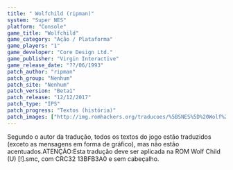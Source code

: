 ```yaml
---
title: " Wolfchild (ripman)"
system: "Super NES"
platform: "Console"
game_title: "Wolfchild"
game_category: "Ação / Plataforma"
game_players: "1"
game_developer: "Core Design Ltd."
game_publisher: "Virgin Interactive"
game_release_date: "??/06/1993"
patch_author: "ripman"
patch_group: "Nenhum"
patch_site: "Nenhum"
patch_version: "Beta1"
patch_release: "12/12/2017"
patch_type: "IPS"
patch_progress: "Textos (história)"
patch_images: ["http://img.romhackers.org/traducoes/%5BSNES%5D%20Wolf%20Child%20-%20ripman%20-%201.png","http://img.romhackers.org/traducoes/%5BSNES%5D%20Wolf%20Child%20-%20ripman%20-%202.png","http://img.romhackers.org/traducoes/%5BSNES%5D%20Wolf%20Child%20-%20ripman%20-%203.png"]
---
```

Segundo o autor da tradução, todos os textos do jogo estão traduzidos (exceto as mensagens em forma de gráfico), mas não estão acentuados.ATENÇÃO:Esta tradução deve ser aplicada na ROM Wolf Child (U) [!].smc, com CRC32 13BFB3A0 e sem cabeçalho.